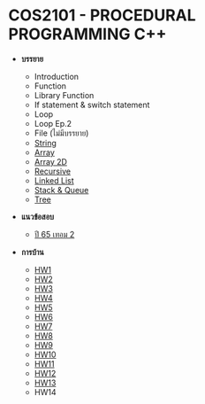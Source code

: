 # COS2101 - PROCEDURAL PROGRAMMING C++
- **บรรยาย**
  - Introduction
  - Function
  - Library Function
  - If statement & switch statement
  - Loop
  - Loop Ep.2
  - File (ไม่มีบรรยาย)
  - [String](lecture/7%20string.md)
  - [Array](lecture/8%20array.md)
  - [Array 2D](lecture/9%20array%202d.md)
  - [Recursive](lecture/10%20recursive.md)
  - [Linked List](lecture/12%20linked%20list.md)
  - [Stack & Queue](lecture/13%20stack%20and%20queue.md)
  - [Tree](lecture/14%20tree.md)

- **แนวข้อสอบ**
  - [ปี 65 เทอม 2](lecture/exam%20guideline%2065-02.md)

- **การบ้าน**
  - [HW1](homework/1.cpp)
  - [HW2](homework/2.cpp)
  - [HW3](homework/3.cpp)
  - [HW4](homework/4.cpp)
  - [HW5](homework/5.cpp)
  - [HW6](homework/6.cpp)
  - [HW7](homework/7.cpp)
  - [HW8](homework/8.cpp)
  - [HW9](homework/9.cpp)
  - [HW10](homework/10.cpp)
  - [HW11](homework/11_v3.cpp)
  - [HW12](homework/12_v4.cpp)
  - [HW13](homework/13.cpp)
  - HW14
  